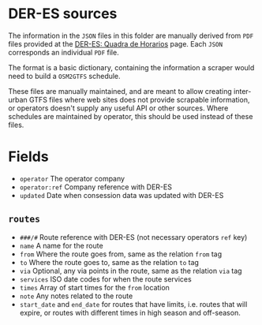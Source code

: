 # DER-ES sources

The information in the `JSON` files in this folder are manually derived from `PDF` files provided at the [DER-ES: Quadra de Horarios](https://der.es.gov.br/quadro-de-horarios) page. Each `JSON` corresponds an individual `PDF` file.

The format is a basic dictionary, containing the information a scraper would need to build a `OSM2GTFS` schedule.

These files are manually maintained, and are meant to allow creating inter-urban GTFS files where web sites does not provide scrapable information, or operators doesn't supply any useful API or other sources. Where schedules are maintained by operator, this should be used instead of these files.

# Fields

- `operator` The operator company
- `operator:ref` Company reference with DER-ES
- `updated` Date when consession data was updated with DER-ES

## `routes`

- `###/#` Route reference with DER-ES (not necessary operators `ref` key)
- `name` A name for the route
- `from` Where the route goes from, same as the relation `from` tag
- `to` Where the route goes to, same as the relation `to` tag
- `via` Optional, any via points in the route, same as the relation `via` tag
- `services` ISO date codes for when the route services
- `times` Array of start times for the `from` location
- `note` Any notes related to the route
- `start_date` and `end_date` for routes that have limits, i.e. routes that will expire, or routes with different times in high season and off-season.
